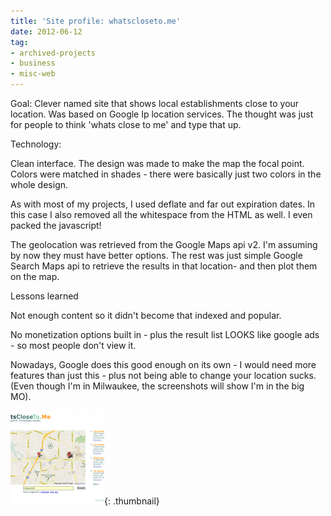 ```yaml
---
title: 'Site profile: whatscloseto.me'
date: 2012-06-12
tag:
- archived-projects
- business
- misc-web
---
```

Goal: Clever named site that shows local establishments close to your location.  Was based on Google Ip location services.  The thought was just for people to think 'whats close to me' and type that up.

<!--more-->

Technology:

Clean interface.  The design was made to make the map the focal point.  Colors were matched in shades - there were basically just two colors in the whole design.  

As with most of my projects, I used deflate and far out expiration dates.  In this case I also removed all the whitespace from the HTML as well.  I even packed the javascript!

The geolocation was retrieved from the Google Maps api v2.  I'm assuming by now they must have better options.  The rest was just simple Google Search Maps api to retrieve the results in that location- and then plot them on the map.

Lessons learned

Not enough content so it didn't become that indexed and popular.

No monetization options built in - plus the result list LOOKS like google ads - so most people don't view it.

Nowadays, Google does this good enough on its own - I would need more features than just this - plus not being able to change your location sucks.  (Even though I'm in Milwaukee, the screenshots will show I'm in the big MO).

[![](/uploads/2012/Screenshot-at-2012-03-14-201600-150x150.png)](/uploads/2012/Screenshot-at-2012-03-14-201600.png){: .thumbnail}
